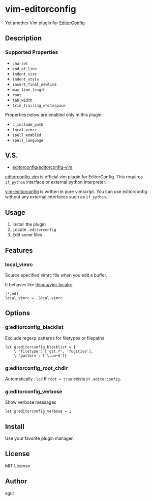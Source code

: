 vim-editorconfig
================

Yet another Vim plugin for [EditorConfig](http://editorconfig.org)

Description
-----------

### Supported Properties

- `charset`
- `end_of_line`
- `indent_size`
- `indent_style`
- `insert_final_newline`
- `max_line_length`
- `root`
- `tab_width`
- `trim_trailing_whitespace`

Properties below are enabled only in this plugin:

- `c_include_path`
- `local_vimrc`
- `spell_enabled`
- `spell_language`

V.S.
----

- [editorconfig/editorconfig-vim](https://github.com/editorconfig/editorconfig-vim)

[editorconfig-vim](https://github.com/editorconfig/editorconfig-vim) is official vim plugin for EditorConfig.
This requires `if_python` interface or external python interpreter.

[vim-editorconfig](https://github.com/sgur/vim-editorconfig) is written in pure vimscript.
You can use editorconfig without any external interfaces such as `if_python`.

Usage
-----

 1. Install the plugin
 2. Locate `.editorconfig`
 3. Edit some files

Features
-------

### local\_vimrc

Source specified vimrc file when you edit a buffer.

It behaves like [thinca/vim-localrc](https://github.com/thinca/vim-localrc).

```
[*.md]
local_vimrc = .local.vimrc
```

Options
-------

### g:editorconfig\_blacklist

Exclude regexp patterns for filetypes or filepaths

```vim
let g:editorconfig_blacklist = {
    \ 'filetype': ['git.*', 'fugitive'],
    \ 'pattern': ['\.un~$']}
```

### g:editorconfig\_root\_chdir

Automatically `:lcd` If `root = true` exists in `.editorconfig`.

### g:editorconfig\_verbose

Show verbose messages

```vim
let g:editorconfig_verbose = 1
```

Install
-------

Use your favorite plugin manager.

License
-------

MIT License

Author
------

sgur

